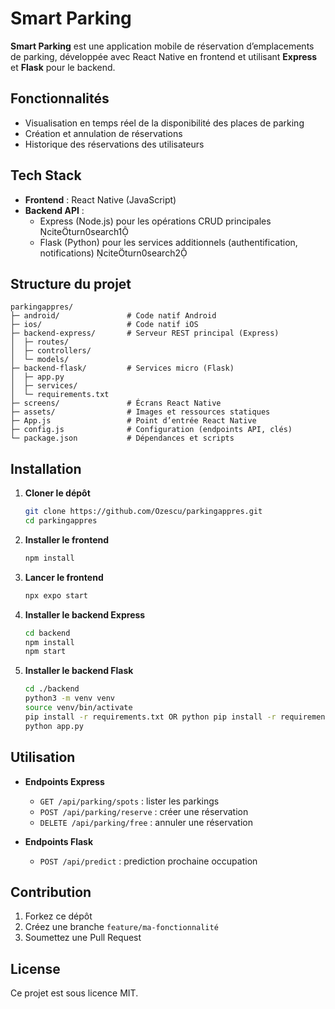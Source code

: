 # Smart Parking 

**Smart Parking** est une application mobile de réservation d’emplacements de parking, développée avec React Native en frontend et utilisant **Express** et **Flask** pour le backend.

## Fonctionnalités

- Visualisation en temps réel de la disponibilité des places de parking  
- Création et annulation de réservations  
- Historique des réservations des utilisateurs  

## Tech Stack

- **Frontend** : React Native (JavaScript) 
- **Backend API** :  
  - Express (Node.js) pour les opérations CRUD principales citeturn0search1  
  - Flask (Python) pour les services additionnels (authentification, notifications) citeturn0search2  

## Structure du projet

```
parkingappres/
├─ android/               # Code natif Android
├─ ios/                   # Code natif iOS
├─ backend-express/       # Serveur REST principal (Express)
│  ├─ routes/
│  ├─ controllers/
│  └─ models/
├─ backend-flask/         # Services micro (Flask)
│  ├─ app.py
│  ├─ services/
│  └─ requirements.txt
├─ screens/               # Écrans React Native
├─ assets/                # Images et ressources statiques
├─ App.js                 # Point d’entrée React Native
├─ config.js              # Configuration (endpoints API, clés)
└─ package.json           # Dépendances et scripts
```

## Installation

1. **Cloner le dépôt**  
   ```bash
   git clone https://github.com/Ozescu/parkingappres.git
   cd parkingappres
   ```

2. **Installer le frontend**  
   ```bash
   npm install
   ```
3. **Lancer le frontend**  
   ```bash
   npx expo start
   ```

4. **Installer le backend Express**  
   ```bash
   cd backend
   npm install
   npm start
   ```

5. **Installer le backend Flask**  
   ```bash
   cd ./backend
   python3 -m venv venv
   source venv/bin/activate
   pip install -r requirements.txt OR python pip install -r requirements.txt
   python app.py
   ```

## Utilisation

- **Endpoints Express**  
  - `GET /api/parking/spots` : lister les parkings  
  - `POST /api/parking/reserve` : créer une réservation  
  - `DELETE /api/parking/free` : annuler une réservation  

- **Endpoints Flask**  
  - `POST /api/predict` : prediction prochaine occupation
  

## Contribution

1. Forkez ce dépôt  
2. Créez une branche `feature/ma-fonctionnalité`  
3. Soumettez une Pull Request

## License

Ce projet est sous licence MIT.
